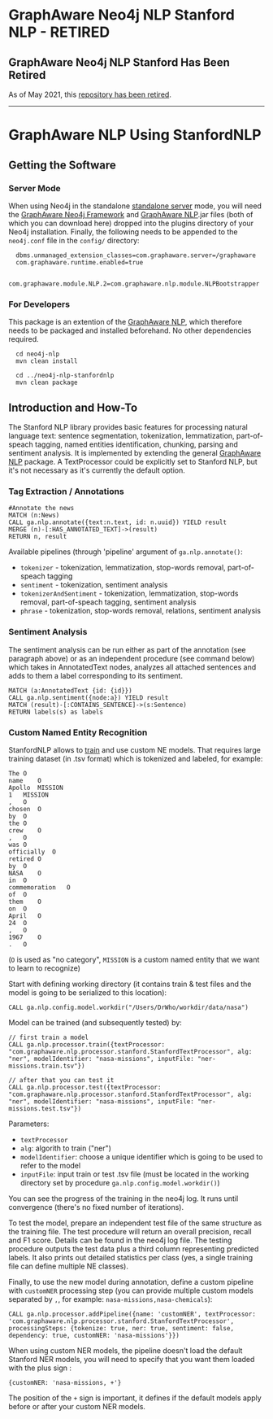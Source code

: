 GraphAware Neo4j NLP Stanford NLP - RETIRED
==========================

## GraphAware Neo4j NLP Stanford Has Been Retired
As of May 2021, this [repository has been retired](https://graphaware.com/framework/2021/05/06/from-graphaware-framework-to-graphaware-hume.html).

---

GraphAware NLP Using StanfordNLP
==========================================

Getting the Software
---------------------

### Server Mode
When using Neo4j in the standalone <a href="http://docs.neo4j.org/chunked/stable/server-installation.html" target="_blank">standalone server</a>
mode, you will need the <a href="https://github.com/graphaware/neo4j-framework" target="_blank">GraphAware Neo4j Framework</a>
and <a href="https://github.com/graphaware/neo4j-nlp" target="_blank">GraphAware NLP</a>.jar files (both of which you can download here)
dropped into the plugins directory of your Neo4j installation. Finally, the following needs to be appended to the `neo4j.conf` file in
the `config/` directory:

```
  dbms.unmanaged_extension_classes=com.graphaware.server=/graphaware
  com.graphaware.runtime.enabled=true

  com.graphaware.module.NLP.2=com.graphaware.nlp.module.NLPBootstrapper
```

### For Developers
This package is an extention of the <a href="https://github.com/graphaware/neo4j-nlp" target="_blank">GraphAware NLP</a>,
which therefore needs to be packaged and installed beforehand. No other dependencies required.

```
  cd neo4j-nlp
  mvn clean install

  cd ../neo4j-nlp-stanfordnlp
  mvn clean package
```


Introduction and How-To
-------------------------

The Stanford NLP library provides basic features for processing natural language text: sentence segmentation, tokenization,
lemmatization, part-of-speach tagging, named entities identification, chunking, parsing and sentiment analysis.
It is implemented by extending the general <a href="https://github.com/graphaware/neo4j-nlp" target="_blank">GraphAware NLP</a> package.
A TextProcessor could be explicitly set to Stanford NLP, but it's not necessary as it's currently the default option.

### Tag Extraction / Annotations
```
#Annotate the news
MATCH (n:News)
CALL ga.nlp.annotate({text:n.text, id: n.uuid}) YIELD result
MERGE (n)-[:HAS_ANNOTATED_TEXT]->(result)
RETURN n, result
```

Available pipelines (through 'pipeline' argument of `ga.nlp.annotate()`:
  * `tokenizer` - tokenization, lemmatization, stop-words removal, part-of-speach tagging
  * `sentiment` - tokenization, sentiment analysis
  * `tokenizerAndSentiment` - tokenization, lemmatization, stop-words removal, part-of-speach tagging, sentiment analysis
  * `phrase` - tokenization, stop-words removal, relations, sentiment analysis

### Sentiment Analysis
The sentiment analysis can be run either as part of the annotation (see paragraph above) or as an independent procedure (see command below) which takes in AnnotatedText nodes, analyzes all attached sentences and adds to them a label corresponding to its sentiment.

```
MATCH (a:AnnotatedText {id: {id}})
CALL ga.nlp.sentiment({node:a}) YIELD result
MATCH (result)-[:CONTAINS_SENTENCE]->(s:Sentence)
RETURN labels(s) as labels
```

### Custom Named Entity Recognition

StanfordNLP allows to [train](https://nlp.stanford.edu/software/crf-faq.shtml) and use custom NE models. That requires large training dataset (in .tsv format) which is tokenized and labeled, for example:
```
The O
name    O
Apollo  MISSION
1   MISSION
,   O
chosen  O
by  O
the O
crew    O
,   O
was O
officially  O
retired O
by  O
NASA    O
in  O
commemoration   O
of  O
them    O
on  O
April   O
24  O
,   O
1967    O
.   O
```
(`O` is used as "no category", `MISSION` is a custom named entity that we want to learn to recognize)

Start with defining working directory (it contains train & test files and the model is going to be serialized to this location):
```
CALL ga.nlp.config.model.workdir("/Users/DrWho/workdir/data/nasa")
```

Model can be trained (and subsequently tested) by:
```
// first train a model
CALL ga.nlp.processor.train({textProcessor: "com.graphaware.nlp.processor.stanford.StanfordTextProcessor", alg: "ner", modelIdentifier: "nasa-missions", inputFile: "ner-missions.train.tsv"})

// after that you can test it
CALL ga.nlp.processor.test({textProcessor: "com.graphaware.nlp.processor.stanford.StanfordTextProcessor", alg: "ner", modelIdentifier: "nasa-missions", inputFile: "ner-missions.test.tsv"})
```
Parameters:
* `textProcessor`
* `alg`: algorith to train ("ner")
* `modelIdentifier`: choose a unique identifier which is going to be used to refer to the model
* `inputFile`: input train or test .tsv file (must be located in the working directory set by procedure `ga.nlp.config.model.workdir()`)

You can see the progress of the training in the neo4j log. It runs until convergence (there's no fixed number of iterations).

To test the model, prepare an independent test file of the same structure as the training file. The test procedure will return an overall precision, recall and F1 score. Details can be found in the neo4j log file. The testing procedure outputs the test data plus a third column representing predicted labels. It also prints out detailed statistics per class (yes, a single training file can define multiple NE classes).

Finally, to use the new model during annotation, define a custom pipeline with `customNER` processing step (you can provide multiple custom models separated by `,`, for example: `nasa-missions,nasa-chemicals`):
```
CALL ga.nlp.processor.addPipeline({name: 'customNER', textProcessor: 'com.graphaware.nlp.processor.stanford.StanfordTextProcessor', processingSteps: {tokenize: true, ner: true, sentiment: false, dependency: true, customNER: 'nasa-missions'}})

```

When using custom NER models, the pipeline doesn't load the default Stanford NER models, you will need to specify that you want them loaded
with the plus sign :

```
{customNER: 'nasa-missions, +'}
```

The position of the `+` sign is important, it defines if the default models apply before or after your custom NER models.
